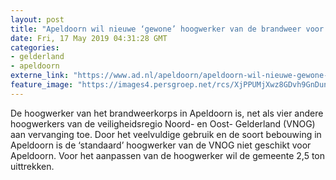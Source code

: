 ```yaml
---
layout: post
title: "Apeldoorn wil nieuwe ‘gewone’ hoogwerker van de brandweer voor 2,5 ton aanpassen"
date: Fri, 17 May 2019 04:31:28 GMT
categories: 
- gelderland 
- apeldoorn 
externe_link: "https://www.ad.nl/apeldoorn/apeldoorn-wil-nieuwe-gewone-hoogwerker-van-de-brandweer-voor-2-5-ton-aanpassen~a3db64c1/"
feature_image: "https://images4.persgroep.net/rcs/XjPPUMjXwz8GDvh9GnDunLHKsfY/diocontent/138827631/_fitwidth/400/?appId=21791a8992982cd8da851550a453bd7f&quality=0.7"
---
```


De hoogwerker van het brandweerkorps in Apeldoorn is, net als vier andere hoogwerkers van de veiligheidsregio Noord- en Oost- Gelderland (VNOG) aan vervanging toe. Door het veelvuldige gebruik en de soort bebouwing in Apeldoorn is de ‘standaard’ hoogwerker van de VNOG niet geschikt voor Apeldoorn. Voor het aanpassen van de hoogwerker wil de gemeente 2,5 ton uittrekken.
